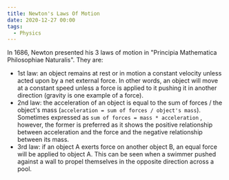 ```yaml
---
title: Newton's Laws Of Motion
date: 2020-12-27 00:00
tags:
  - Physics
---
```


In 1686, Newton presented his 3 laws of motion in "Principia Mathematica Philosophiae Naturalis". They are:

* 1st law: an object remains at rest or in motion a constant velocity unless acted upon by a net external force. In other words, an object will move at a constant speed unless a force is applied to it pushing it in another direction (gravity is one example of a force).
* 2nd law: the acceleration of an object is equal to the sum of forces / the object's mass (`acceleration = sum of forces / object's mass`). Sometimes expressed as `sum of forces = mass * acceleration` , however, the former is preferred as it shows the positive relationship between acceleration and the force and the negative relationship between its mass.
* 3rd law: if an object A exerts force on another object B, an equal force will be applied to object A. This can be seen when a swimmer pushed against a wall to propel themselves in the opposite direction across a pool.
